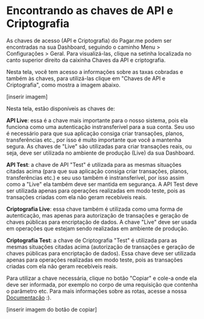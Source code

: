 # Encontrando as chaves de API e Criptografia

As chaves de acesso (API e Criptografia) do Pagar.me podem ser encontradas na sua Dashboard, seguindo o caminho Menu > Configurações > Geral. Para visualizá-las, clique na setinha localizada no canto superior direito da caixinha Chaves da API e criptografia. 

Nesta tela, você tem acesso a informações sobre as taxas cobradas e também às chaves, para utilizá-las clique em "Chaves de API e Criptografia", como mostra a imagem abaixo. 

[inserir imagem] 

Nesta tela, estão disponíveis as chaves de: 

**API Live**:  essa é a chave mais importante para o nosso sistema, pois ela funciona como uma autenticação instransferível para a sua conta. Seu uso é necessário para que sua aplicação consiga criar transações, planos, transferências etc., por isso é muito importante que você a mantenha segura. As chaves de "Live" são utilizadas para criar transações reais, ou seja, deve ser utilizada no ambiente de produção (Live) da sua Dashboard. 

**API Test**: a chave de API "Test" é utilizada para as mesmas situações citadas acima (para que sua aplicação consiga criar transações, planos, transferências etc.) e seu uso também é instransferível, por isso assim como a "Live" ela também deve ser mantida em segurança. A API Test deve ser utilizada apenas para operações realizadas em modo teste, pois as transações criadas com ela não geram recebíveis reais. 

**Criptografia Live**: essa chave também é utilizada como uma forma de autenticação, mas apenas para autorização de transações e geração de chaves públicas para encriptação de dados. A chave "Live" deve ser usada em operações que estejam sendo realizadas em ambiente de produção. 

**Criptografia Test**: a chave de Criptografia "Test" é utilizada para as mesmas situações citadas acima (autorização de transações e geração de chaves públicas para encriptação de dados). Essa chave deve ser utilizada apenas para operações realizadas em modo teste, pois as transações criadas com ela não geram recebíveis reais.

Para utilizar a chave necessária, clique no botão "Copiar" e cole-a onde ela deve ser informada, por exemplo no corpo de uma requisição que contenha o parâmetro etc. Para mais informações sobre as rotas, acesse a nossa [Documentação](https://docs.pagar.me/reference) :). 


[inserir imagem do botão de copiar]

